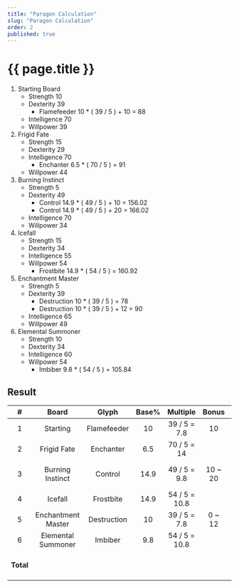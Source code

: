 ```yaml
---
title: "Paragon Calculation"
slug: "Paragon Calculation"
order: 2
published: true
---
```


# {{ page.title }}

1. Starting Board
   - Strength 10
   - Dexterity 39
     - Flamefeeder 10 * ( 39 / 5 ) + 10 = 88
   - Intelligence 70
   - Willpower 39
2. Frigid Fate
   - Strength 15
   - Dexterity 29
   - Intelligence 70
     - Enchanter 6.5 * ( 70 / 5 ) = 91
   - Willpower 44
3. Burning Instinct
   - Strength 5
   - Dexterity 49
     - Control 14.9 * ( 49 / 5 ) + 10 = 156.02
     - Control 14.9 * ( 49 / 5 ) + 20 = 166.02
   - Intelligence 70
   - Willpower 34
4. Icefall
   - Strength 15
   - Dexterity 34
   - Intelligence 55
   - Willpower 54
     - Frostbite 14.9 * ( 54 / 5 ) = 160.92
5. Enchantment Master
   - Strength 5
   - Dexterity 39
     - Destruction 10 * ( 39 / 5 ) = 78
     - Destruction 10 * ( 39 / 5 ) + 12 = 90
   - Intelligence 65
   - Willpower 49
6. Elemental Summoner
   - Strength 10
   - Dexterity 34
   - Intelligence 60
   - Willpower 54
     - Imbiber 9.8 * ( 54 / 5 ) = 105.84

## Result

|     #     |       Board        |    Glyph    | Base% |   Multiple    |  Bonus  |       Result%       |
| :-------: | :----------------: | :---------: | :---: | :-----------: | :-----: | :-----------------: |
|     1     |      Starting      | Flamefeeder |  10   | 39 / 5 = 7.8  |   10    |         88          |
|     2     |    Frigid Fate     |  Enchanter  |  6.5  |  70 / 5 = 14  |         |         91          |
|     3     |  Burning Instinct  |   Control   | 14.9  | 49 / 5 = 9.8  | 10 ~ 20 |   156.02 ~ 166.02   |
|     4     |      Icefall       |  Frostbite  | 14.9  | 54 / 5 = 10.8 |         |       160.92        |
|     5     | Enchantment Master | Destruction |  10   | 39 / 5 = 7.8  | 0 ~ 12  |       78 ~ 90       |
|     6     | Elemental Summoner |   Imbiber   |  9.8  | 54 / 5 = 10.8 |         |       105.84        |
| **Total** |                    |             |       |               |         | **679.78 ~ 701.78** |

